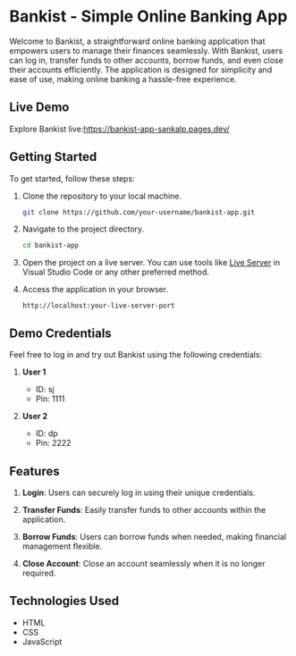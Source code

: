 # Bankist - Simple Online Banking App

Welcome to Bankist, a straightforward online banking application that empowers users to manage their finances seamlessly. With Bankist, users can log in, transfer funds to other accounts, borrow funds, and even close their accounts efficiently. The application is designed for simplicity and ease of use, making online banking a hassle-free experience.

## Live Demo

Explore Bankist live:https://bankist-app-sankalp.pages.dev/

## Getting Started

To get started, follow these steps:

1. Clone the repository to your local machine.
   ```bash
   git clone https://github.com/your-username/bankist-app.git
   ```

2. Navigate to the project directory.
   ```bash
   cd bankist-app
   ```

3. Open the project on a live server. You can use tools like [Live Server](https://marketplace.visualstudio.com/items?itemName=ritwickdey.LiveServer) in Visual Studio Code or any other preferred method.

4. Access the application in your browser.
   ```
   http://localhost:your-live-server-port
   ```

## Demo Credentials

Feel free to log in and try out Bankist using the following credentials:

1. **User 1**
   - ID: sj
   - Pin: 1111

2. **User 2**
   - ID: dp
   - Pin: 2222

## Features

1. **Login**: Users can securely log in using their unique credentials.

2. **Transfer Funds**: Easily transfer funds to other accounts within the application.

3. **Borrow Funds**: Users can borrow funds when needed, making financial management flexible.

4. **Close Account**: Close an account seamlessly when it is no longer required.

## Technologies Used

- HTML
- CSS
- JavaScript
